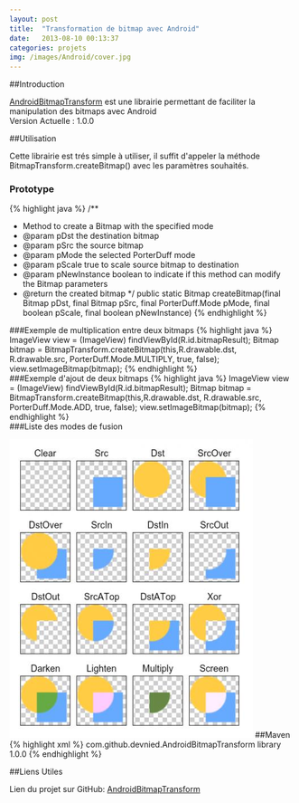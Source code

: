 ```yaml
---
layout: post
title:  "Transformation de bitmap avec Android"
date:   2013-08-10 00:13:37
categories: projets
img: /images/Android/cover.jpg
---
```

##Introduction

[AndroidBitmapTransform] est une librairie permettant de faciliter la manipulation des bitmaps avec Android<br/>
Version Actuelle : 1.0.0

##Utilisation

Cette librairie est trés simple à utiliser, il suffit d'appeler la méthode BitmapTransform.createBitmap() avec les paramètres souhaités.

### Prototype
{% highlight java %}
/**
 * Method to create a Bitmap with the specified mode
 * @param pDst the destination bitmap
 * @param pSrc the source bitmap
 * @param pMode the selected PorterDuff mode
 * @param pScale true to scale source bitmap to destination
 * @param pNewInstance boolean to indicate if this method can modify the Bitmap parameters
 * @return the created bitmap
 */
public static Bitmap createBitmap(final Bitmap pDst, final Bitmap pSrc,
		final PorterDuff.Mode pMode, final boolean pScale,
		final boolean pNewInstance)
{% endhighlight %}


###Exemple de multiplication entre deux bitmaps
{% highlight java %}
ImageView view = (ImageView) findViewById(R.id.bitmapResult);
Bitmap bitmap = BitmapTransform.createBitmap(this,R.drawable.dst,
				R.drawable.src, PorterDuff.Mode.MULTIPLY, true, false);
view.setImageBitmap(bitmap);
{% endhighlight %}
<br/>
###Exemple d'ajout de deux bitmaps
{% highlight java %}
ImageView view = (ImageView) findViewById(R.id.bitmapResult);
Bitmap bitmap = BitmapTransform.createBitmap(this,R.drawable.dst,
				R.drawable.src, PorterDuff.Mode.ADD, true, false);
view.setImageBitmap(bitmap);
{% endhighlight %}
<br/>
###Liste des modes de fusion

<img src="/images/AndroidBitmapTransform/Xfermodes.png" />
##Maven
{% highlight xml %}
<dependency>
  <groupId>com.github.devnied.AndroidBitmapTransform</groupId>
  <artifactId>library</artifactId>
  <version>1.0.0</version>
</dependency>
{% endhighlight %}

##Liens Utiles

Lien du projet sur GitHub: [AndroidBitmapTransform]

[AndroidBitmapTransform]: https://github.com/devnied/AndroidBitmapTransform "Source du projet sur GitHub"